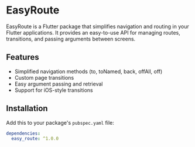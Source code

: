 # EasyRoute

EasyRoute is a Flutter package that simplifies navigation and routing in your Flutter applications. It provides an easy-to-use API for managing routes, transitions, and passing arguments between screens.

## Features

- Simplified navigation methods (to, toNamed, back, offAll, off)
- Custom page transitions
- Easy argument passing and retrieval
- Support for iOS-style transitions

## Installation

Add this to your package's `pubspec.yaml` file:

```yaml
dependencies:
  easy_route: ^1.0.0
```
